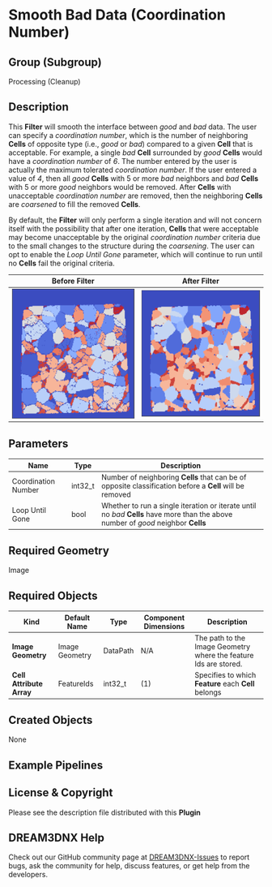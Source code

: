 # Smooth Bad Data (Coordination Number)

## Group (Subgroup)

Processing (Cleanup)

## Description

This **Filter** will smooth the interface between *good* and *bad* data. The user can specify a *coordination number*,
which is the number of neighboring **Cells** of opposite type (i.e., *good* or *bad*) compared to a given **Cell** that
is acceptable. For example, a single *bad* **Cell** surrounded by *good* **Cells** would have a *coordination number* of
*6*. The number entered by the user is actually the maximum tolerated *coordination number*. If the user entered a value
of *4*, then all *good* **Cells** with 5 or more *bad* neighbors and *bad* **Cells** with 5 or more *good* neighbors
would be removed. After **Cells** with unacceptable *coordination number* are removed, then the neighboring **Cells**
are *coarsened* to fill the removed **Cells**.

By default, the **Filter** will only perform a single iteration and will not concern itself with the possibility that
after one iteration, **Cells** that were acceptable may become unacceptable by the original *coordination number*
criteria due to the small changes to the structure during the *coarsening*. The user can opt to enable the _Loop Until
Gone_ parameter, which will continue to run until no **Cells** fail the original criteria.


| Before Filter                      | After Filter                       | 
|--------------------------------------|--------------------------------------|
| ![](Images/ErodeDilateCoordinationNumber_Before.png) | ![](Images/ErodeDilateCoordinationNumber_After.png) |

## Parameters

| Name                | Type    | Description                                                                                                                        |
|---------------------|---------|------------------------------------------------------------------------------------------------------------------------------------|
| Coordination Number | int32_t | Number of neighboring **Cells** that can be of opposite classification before a **Cell** will be removed                           |
| Loop Until Gone     | bool    | Whether to run a single iteration or iterate until no *bad* **Cells** have more than the above number of *good* neighbor **Cells** |

## Required Geometry

Image

## Required Objects

| Kind                     | Default Name   | Type     | Component Dimensions | Description                                                      |
|--------------------------|----------------|----------|----------------------|------------------------------------------------------------------|
| **Image Geometry**       | Image Geometry | DataPath | N/A                  | The path to the Image Geometry where the feature Ids are stored. |
| **Cell Attribute Array** | FeatureIds     | int32_t  | (1)                  | Specifies to which **Feature** each **Cell** belongs             |

## Created Objects

None

## Example Pipelines

## License & Copyright

Please see the description file distributed with this **Plugin**

## DREAM3DNX Help

Check out our GitHub community page at [DREAM3DNX-Issues](https://github.com/BlueQuartzSoftware/DREAM3DNX-Issues) to report bugs, ask the community for help, discuss features, or get help from the developers.


